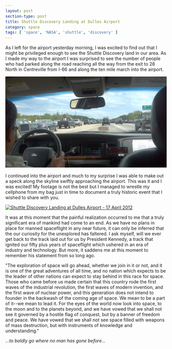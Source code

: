 ```yaml
---
layout: post
section-type: post
title: Shuttle Discovery Landing at Dulles Airport
category: space
tags: [ 'space', 'NASA', 'shuttle', 'discovery' ]
---
```


As I left for the airport yesterday morning, I was excited to find out that I might be privileged enough to see the Shuttle Discovery land in our area.  As I made my way to the airport I was surprised to see the number of people who had parked along the road reaching all the way from the exit to 28 North in Centreville from I-66 and along the ten mile march into the airport.  

![Route 28 North Near Dulles Airport](https://raw.githubusercontent.com/getChester/getchester.github.io-src/master/img/route28.jpg)

I continued into the airport and much to my surprise I was able to make out a speck along the skyline swiftly approaching the airport.  This was it and I was excited!  My footage is not the best but I managed to wrestle my cellphone from my bag just in time to document a truly historic event that I wished to share with you.

[![Shuttle Discovery Landing at Dulles Airport - 17 April 2012](https://img.youtube.com/vi/rJIcWyU45z0/0.jpg)](https://www.youtube.com/watch?v=rJIcWyU45z0)

It was at this moment that the painful realization occurred to me that a truly significant era of mankind had come to an end.  As we have no plans in place for manned spaceflight in any near future, it can only be inferred that the our curiosity for the unexplored has faltered.  I ask myself, will we ever get back to the track laid out for us by President Kennedy, a track that ignited our fifty plus years of spaceflight which ushered in an era of industry and technology.  But more, it saddens me at this moment to remember his statement from so long ago.

"The exploration of space will go ahead, whether we join in it or not, and it is one of the great adventures of all time, and no nation which expects to be the leader of other nations can expect to stay behind in this race for space. Those who came before us made certain that this country rode the first waves of the industrial revolution, the first waves of modern invention, and the first wave of nuclear power, and this generation does not intend to founder in the backwash of the coming age of space. We mean to be a part of it--we mean to lead it. For the eyes of the world now look into space, to the moon and to the planets beyond, and we have vowed that we shall not see it governed by a hostile flag of conquest, but by a banner of freedom and peace. We have vowed that we shall not see space filled with weapons of mass destruction, but with instruments of knowledge and understanding."

_...to boldly go where no man has gone before..._